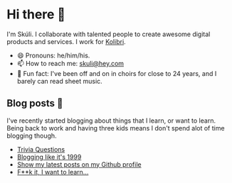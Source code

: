 # Hi there 👋

I'm Skúli. I collaborate with talented people to create awesome digital products and services. I work for <a href="https://kolibri.is">Kolibri</a>.

- 😄 Pronouns: he/him/his.
- 📫 How to reach me: <a href="mailto:skuli@hey.com">skuli@hey.com</a>
- 🙈 Fun fact: I've been off and on in choirs for close to 24 years, and I barely can read sheet music.

## Blog posts 📒

I've recently started blogging about things that I learn, or want to learn. Being back to work and having three kids means I don't spend alot of time blogging though.

<!-- BLOG-POST-LIST:START -->
- [Trivia Questions](https://arnlaugsson.info/posts/2020/09/triviagame/)
- [Blogging like it's 1999](https://arnlaugsson.info/posts/2020/09/blogsystem/)
- [Show my latest posts on my Github profile](https://arnlaugsson.info/posts/2020/09/blogflow/)
- [F**k it, I want to learn...](https://arnlaugsson.info/posts/2020/09/originstory/)
<!-- BLOG-POST-LIST:END -->
